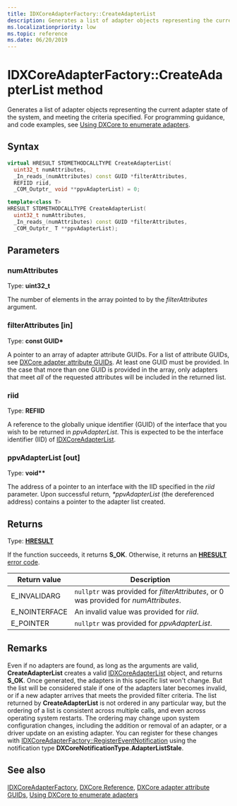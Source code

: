 ```yaml
---
title: IDXCoreAdapterFactory::CreateAdapterList
description: Generates a list of adapter objects representing the current adapter state of the system, and meeting the criteria specified.
ms.localizationpriority: low
ms.topic: reference
ms.date: 06/20/2019
---
```


# IDXCoreAdapterFactory::CreateAdapterList method

Generates a list of adapter objects representing the current adapter state of the system, and meeting the criteria specified. For programming guidance, and code examples, see [Using DXCore to enumerate adapters](../dxcore-enum-adapters.md).

## Syntax

```cpp
virtual HRESULT STDMETHODCALLTYPE CreateAdapterList(
  uint32_t numAttributes,
  _In_reads_(numAttributes) const GUID *filterAttributes,
  REFIID riid,
  _COM_Outptr_ void **ppvAdapterList) = 0;

template<class T>
HRESULT STDMETHODCALLTYPE CreateAdapterList(
  uint32_t numAttributes,
  _In_reads_(numAttributes) const GUID *filterAttributes,
  _COM_Outptr_ T **ppvAdapterList);
```

## Parameters

### numAttributes

Type: **uint32_t**

The number of elements in the array pointed to by the *filterAttributes* argument.

### filterAttributes [in]

Type: **const GUID\***

A pointer to an array of adapter attribute GUIDs. For a list of attribute GUIDs, see [DXCore adapter attribute GUIDs](../dxcore-adapter-attribute-guids.md). At least one GUID must be provided. In the case that more than one GUID is provided in the array, only adapters that meet *all* of the requested attributes will be included in the returned list.

### riid

Type: **REFIID**

A reference to the globally unique identifier (GUID) of the interface that you wish to be returned in *ppvAdapterList*. This is expected to be the interface identifier (IID) of [IDXCoreAdapterList](./nn-dxcore_interface-idxcoreadapterlist.md).

### ppvAdapterList [out]

Type: **void\*\***

The address of a pointer to an interface with the IID specified in the *riid* parameter. Upon successful return, *\*ppvAdapterList* (the dereferenced address) contains a pointer to the adapter list created.

## Returns

Type: **[HRESULT](../../com/structure-of-com-error-codes.md)**

If the function succeeds, it returns **S_OK**. Otherwise, it returns an [**HRESULT**](../../com/structure-of-com-error-codes.md) [error code](../../com/com-error-codes-10.md).

|Return value|Description|
|-|-|
|E_INVALIDARG|`nullptr` was provided for *filterAttributes*, or 0 was provided for *numAttributes*.|
|E_NOINTERFACE|An invalid value was provided for *riid*.|
|E_POINTER|`nullptr` was provided for *ppvAdapterList*.|

## Remarks

Even if no adapters are found, as long as the arguments are valid, **CreateAdapterList** creates a valid [IDXCoreAdapterList](./nn-dxcore_interface-idxcoreadapterlist.md) object, and returns **S_OK**. Once generated, the adapters in this specific list won't change. But the list will be considered stale if one of the adapters later becomes invalid, or if a new adapter arrives that meets the provided filter criteria. The list returned by **CreateAdapterList** is not ordered in any particular way, but the ordering of a list is consistent across multiple calls, and even across operating system restarts. The ordering may change upon system configuration changes, including the addition or removal of an adapter, or a driver update on an existing adapter. You can register for these changes with [IDXCoreAdapterFactory::RegisterEventNotification](./nf-dxcore_interface-idxcoreadapterfactory-registereventnotification.md) using the notification type **DXCoreNotificationType.AdapterListStale**.

## See also

[IDXCoreAdapterFactory](./nn-dxcore_interface-idxcoreadapterfactory.md), [DXCore Reference](../dxcore-reference.md), [DXCore adapter attribute GUIDs](../dxcore-adapter-attribute-guids.md), [Using DXCore to enumerate adapters](../dxcore-enum-adapters.md)